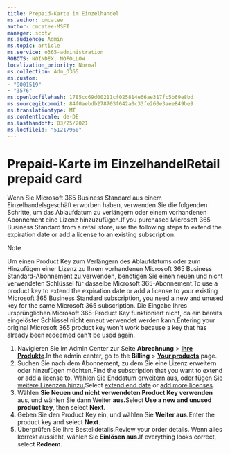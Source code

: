 ```yaml
---
title: Prepaid-Karte im Einzelhandel
ms.author: cmcatee
author: cmcatee-MSFT
manager: scotv
ms.audience: Admin
ms.topic: article
ms.service: o365-administration
ROBOTS: NOINDEX, NOFOLLOW
localization_priority: Normal
ms.collection: Adm_O365
ms.custom:
- "9001519"
- "3576"
ms.openlocfilehash: 1785cc69d00211cf025814e66ae317fc5b69e8bd
ms.sourcegitcommit: 84f0aebdb278703f642a0c33fe260e3aee849be9
ms.translationtype: MT
ms.contentlocale: de-DE
ms.lasthandoff: 03/25/2021
ms.locfileid: "51217960"
---
```

# <a name="retail-prepaid-card"></a><span data-ttu-id="bb383-102">Prepaid-Karte im Einzelhandel</span><span class="sxs-lookup"><span data-stu-id="bb383-102">Retail prepaid card</span></span>

<span data-ttu-id="bb383-103">Wenn Sie Microsoft 365 Business Standard aus einem Einzelhandelsgeschäft erworben haben, verwenden Sie die folgenden Schritte, um das Ablaufdatum zu verlängern oder einem vorhandenen Abonnement eine Lizenz hinzuzufügen.</span><span class="sxs-lookup"><span data-stu-id="bb383-103">If you purchased Microsoft 365 Business Standard from a retail store, use the following steps to extend the expiration date or add a license to an existing subscription.</span></span>

> [!NOTE]
> <span data-ttu-id="bb383-104">Um einen Product Key zum Verlängern des Ablaufdatums oder zum Hinzufügen einer Lizenz zu Ihrem vorhandenen Microsoft 365 Business Standard-Abonnement zu verwenden, benötigen Sie einen neuen und nicht verwendeten Schlüssel für dasselbe Microsoft 365-Abonnement.</span><span class="sxs-lookup"><span data-stu-id="bb383-104">To use a product key to extend the expiration date or add a license to your existing Microsoft 365 Business Standard subscription, you need a new and unused key for the same Microsoft 365 subscription.</span></span> <span data-ttu-id="bb383-105">Die Eingabe Ihres ursprünglichen Microsoft 365-Product Key funktioniert nicht, da ein bereits eingelöster Schlüssel nicht erneut verwendet werden kann.</span><span class="sxs-lookup"><span data-stu-id="bb383-105">Entering your original Microsoft 365 product key won't work because a key that has already been redeemed can't be used again.</span></span>

1. <span data-ttu-id="bb383-106">Navigieren Sie im Admin Center zur Seite **Abrechnung** > **[Ihre Produkte](https://go.microsoft.com/fwlink/p/?linkid=842054)**.</span><span class="sxs-lookup"><span data-stu-id="bb383-106">In the admin center, go to the **Billing** > **[Your products](https://go.microsoft.com/fwlink/p/?linkid=842054)** page.</span></span>
2. <span data-ttu-id="bb383-107">Suchen Sie nach dem Abonnement, zu dem Sie eine Lizenz erweitern oder hinzufügen möchten.</span><span class="sxs-lookup"><span data-stu-id="bb383-107">Find the subscription that you want to extend or add a license to.</span></span> <span data-ttu-id="bb383-108">Wählen [Sie Enddatum erweitern aus,](https://go.microsoft.com/fwlink/p/?linkid=842054) [oder fügen Sie weitere Lizenzen hinzu.](https://go.microsoft.com/fwlink/p/?linkid=842054)</span><span class="sxs-lookup"><span data-stu-id="bb383-108">Select [extend end date](https://go.microsoft.com/fwlink/p/?linkid=842054) or [add more licenses](https://go.microsoft.com/fwlink/p/?linkid=842054).</span></span>
3. <span data-ttu-id="bb383-109">Wählen **Sie Neuen und nicht verwendeten Product Key verwenden** aus, und wählen Sie dann Weiter **aus.**</span><span class="sxs-lookup"><span data-stu-id="bb383-109">Select **Use a new and unused product key**, then select **Next**.</span></span>
4. <span data-ttu-id="bb383-110">Geben Sie den Product Key ein, und wählen Sie **Weiter aus.**</span><span class="sxs-lookup"><span data-stu-id="bb383-110">Enter the product key and select **Next**.</span></span>
5. <span data-ttu-id="bb383-111">Überprüfen Sie Ihre Bestelldetails.</span><span class="sxs-lookup"><span data-stu-id="bb383-111">Review your order details.</span></span> <span data-ttu-id="bb383-112">Wenn alles korrekt aussieht, wählen Sie **Einlösen aus.**</span><span class="sxs-lookup"><span data-stu-id="bb383-112">If everything looks correct, select **Redeem**.</span></span>